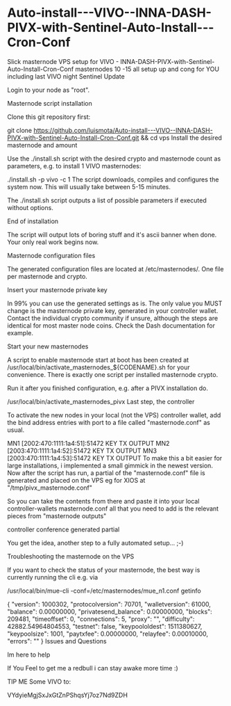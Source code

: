 # Auto-install---VIVO--INNA-DASH-PIVX-with-Sentinel-Auto-Install---Cron-Conf

Slick masternode VPS setup for VIVO - INNA-DASH-PIVX-with-Sentinel-Auto-Install-Cron-Conf masternodes 10 -15 all setup up and cong for YOU including last VIVO night Sentinel Update

Login to your node as "root".

Masternode script installation

Clone this git repository first:

git clone https://github.com/luismota/Auto-install---VIVO--INNA-DASH-PIVX-with-Sentinel-Auto-Install-Cron-Conf.git && cd vps
Install the desired masternode and amount

Use the ./install.sh script with the desired crypto and masternode count as parameters, e.g. to install 1 VIVO masternodes:

./install.sh -p vivo -c 1
The script downloads, compiles and configures the system now. This will usually take between 5-15 minutes.

The ./install.sh script outputs a list of possible parameters if executed without options.

End of installation

The script will output lots of boring stuff and it's ascii banner when done. Your only real work begins now.

Masternode configuration files

The generated configuration files are located at /etc/masternodes/. One file per masternode and crypto.

Insert your masternode private key

In 99% you can use the generated settings as is. The only value you MUST change is the masternode private key, generated in your controller wallet. Contact the individual crypto community if unsure, although the steps are identical for most master node coins. Check the Dash documentation for example.

Start your new masternodes

A script to enable masternode start at boot has been created at /usr/local/bin/activate_masternodes_${CODENAME}.sh for your convenience. There is exactly one script per installed masternode crypto.

Run it after you finished configuration, e.g. after a PIVX installation do.

/usr/local/bin/activate_masternodes_pivx
Last step, the controller

To activate the new nodes in your local (not the VPS) controller wallet, add the bind address entries with port to a file called "masternode.conf" as usual.

 MN1 [2002:470:1111:1a4:51]:51472 KEY TX OUTPUT
 MN2 [2003:470:1111:1a4:52]:51472 KEY TX OUTPUT
 MN3 [2003:470:1111:1a4:53]:51472 KEY TX OUTPUT
To make this a bit easier for large installations, i implemented a small gimmick in the newest version. Now after the script has run, a partial of the "masternode.conf" file is generated and placed on the VPS eg for XIOS at "/tmp/pivx_masternode.conf"

So you can take the contents from there and paste it into your local controller-wallets masternode.conf all that you need to add is the relevant pieces from "masternode outputs"

controller conference generated partial

You get the idea, another step to a fully automated setup... ;-)

Troubleshooting the masternode on the VPS

If you want to check the status of your masternode, the best way is currently running the cli e.g. via

/usr/local/bin/mue-cli -conf=/etc/masternodes/mue_n1.conf getinfo

{
  "version": 1000302,
  "protocolversion": 70701,
  "walletversion": 61000,
  "balance": 0.00000000,
  "privatesend_balance": 0.00000000,
  "blocks": 209481,
  "timeoffset": 0,
  "connections": 5,
  "proxy": "",
  "difficulty": 42882.54964804553,
  "testnet": false,
  "keypoololdest": 1511380627,
  "keypoolsize": 1001,
  "paytxfee": 0.00000000,
  "relayfee": 0.00010000,
  "errors": ""
}
Issues and Questions

Im here to help

If You Feel to get me a redbull i can stay awake more time :)

TIP ME Some VIVO to:

VYdyieMgjSxJxGtZnPShqsYj7oz7Nd9ZDH

